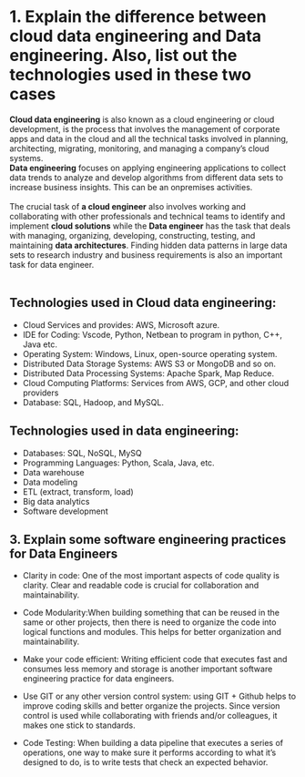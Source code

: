 # 1. Explain the difference between cloud data engineering and Data engineering. Also, list out the technologies used in these two cases

**Cloud data engineering** is also known as a cloud engineering or cloud development, is the process that involves the management of corporate apps and data in the cloud and all the technical tasks involved in planning, architecting, migrating, monitoring, and managing a company’s cloud systems.<br>
**Data engineering** focuses on applying engineering applications to collect data trends to analyze and develop algorithms from different data sets to increase business insights. This can be an onpremises activities.<br><br>
The crucial task of **a cloud engineer** also involves working and collaborating with other professionals and technical teams to identify and implement **cloud solutions** while the **Data engineer** has the task that deals with managing, organizing, developing, constructing, testing, and maintaining **data architectures**. Finding hidden data patterns in large data sets to research industry and business requirements is also an important task for data engineer.<br><br>

## Technologies used in Cloud data engineering:

- Cloud Services and provides: AWS, Microsoft azure.
- IDE for Coding: Vscode, Python, Netbean to program in python, C++, Java etc.
- Operating System: Windows, Linux, open-source operating system.
- Distributed Data Storage Systems: AWS S3 or MongoDB and so on.
- Distributed Data Processing Systems: Apache Spark, Map Reduce.
- Cloud Computing Platforms: Services from AWS, GCP, and other cloud providers
- Database: SQL, Hadoop, and MySQL.

## Technologies used in data engineering:
- Databases: SQL, NoSQL, MySQ
- Programming Languages: Python, Scala, Java, etc.
- Data warehouse
- Data modeling
- ETL (extract, transform, load)
- Big data analytics
- Software development

## 3. Explain some software engineering practices for Data Engineers
- Clarity in code: One of the most important aspects of code quality is clarity. Clear and readable code is crucial for collaboration and maintainability.

- Code Modularity:When building something that can be reused in the same or other projects, then there is need to organize the code into logical functions and modules. This helps for better organization and maintainability.

- Make your code efficient: Writing efficient code that executes fast and consumes less memory and storage is another important software engineering practice for data engineers.

- Use GIT or any other version control system: using GIT + Github helps to improve coding skills and better organize the projects. Since version control is used while collaborating with friends and/or colleagues, it makes one stick to standards.

- Code Testing: When building a data pipeline that executes a series of operations, one way to make sure it performs according to what it’s designed to do, is to write tests that check an expected behavior.